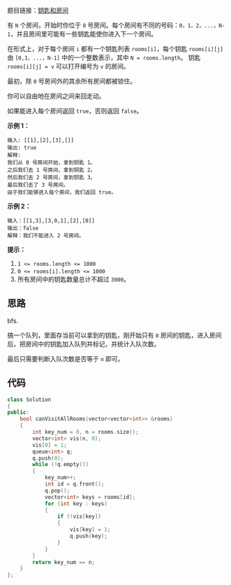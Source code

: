 题目链接：[钥匙和房间](https://leetcode-cn.com/problems/keys-and-rooms/)

有 `N` 个房间，开始时你位于 `0` 号房间。每个房间有不同的号码：`0，1，2，...，N-1`，并且房间里可能有一些钥匙能使你进入下一个房间。

在形式上，对于每个房间 `i` 都有一个钥匙列表 `rooms[i]`，每个钥匙 `rooms[i][j]` 由 `[0,1，...，N-1]` 中的一个整数表示，其中 `N = rooms.length`。 钥匙 `rooms[i][j] = v` 可以打开编号为 `v` 的房间。

最初，除 `0` 号房间外的其余所有房间都被锁住。

你可以自由地在房间之间来回走动。

如果能进入每个房间返回 `true`，否则返回 `false`。



**示例 1：**

```
输入: [[1],[2],[3],[]]
输出: true
解释:  
我们从 0 号房间开始，拿到钥匙 1。
之后我们去 1 号房间，拿到钥匙 2。
然后我们去 2 号房间，拿到钥匙 3。
最后我们去了 3 号房间。
由于我们能够进入每个房间，我们返回 true。
```

**示例 2：**

```
输入：[[1,3],[3,0,1],[2],[0]]
输出：false
解释：我们不能进入 2 号房间。
```

**提示：**

1. `1 <= rooms.length <= 1000`
2. `0 <= rooms[i].length <= 1000`
3. 所有房间中的钥匙数量总计不超过 `3000`。

## 思路

bfs.

搞一个队列，里面存当前可以拿到的钥匙，刚开始只有 `0` 房间的钥匙，进入房间后，把房间中的钥匙加入队列并标记，并统计入队次数。

最后只需要判断入队次数是否等于 `n` 即可。

## 代码

```cpp
class Solution
{
public:
    bool canVisitAllRooms(vector<vector<int>> &rooms)
    {
        int key_num = 0, n = rooms.size();
        vector<int> vis(n, 0);
        vis[0] = 1;
        queue<int> q;
        q.push(0);
        while (!q.empty())
        {
            key_num++;
            int id = q.front();
            q.pop();
            vector<int> keys = rooms[id];
            for (int key : keys)
            {
                if (!vis[key])
                {
                    vis[key] = 1;
                    q.push(key);
                }
            }
        }
        return key_num == n;
    }
};
```

